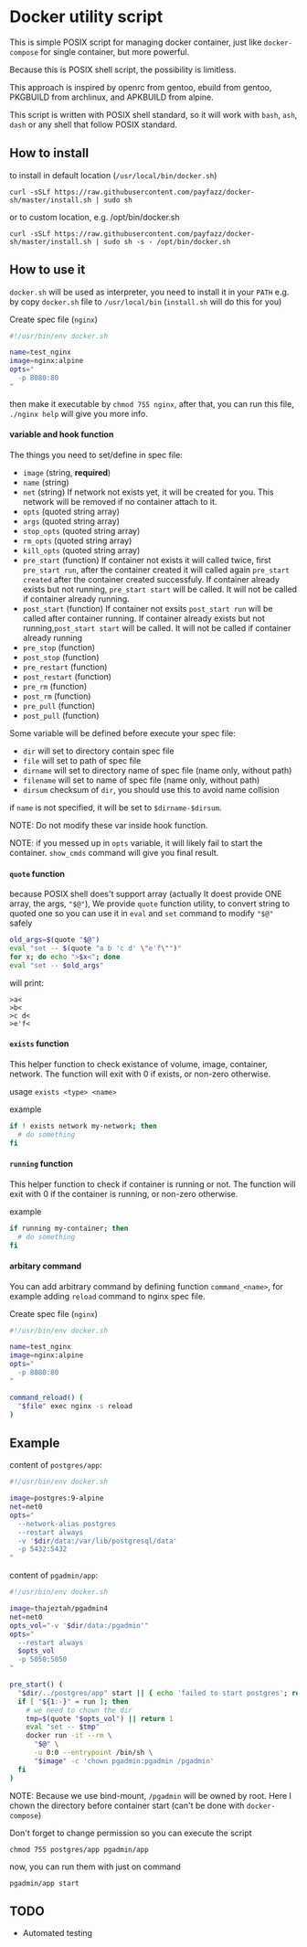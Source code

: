 # Docker utility script

This is simple POSIX script for managing docker container, just like `docker-compose` for single container, but more powerful.

Because this is POSIX shell script, the possibility is limitless.

This approach is inspired by openrc from gentoo, ebuild from gentoo, PKGBUILD from archlinux, and APKBUILD from alpine.

This script is written with POSIX shell standard, so it will work with `bash`, `ash`, `dash` or any shell that follow POSIX standard.

## How to install

to install in default location (`/usr/local/bin/docker.sh`)

    curl -sSLf https://raw.githubusercontent.com/payfazz/docker-sh/master/install.sh | sudo sh

or to custom location, e.g. /opt/bin/docker.sh

    curl -sSLf https://raw.githubusercontent.com/payfazz/docker-sh/master/install.sh | sudo sh -s - /opt/bin/docker.sh


## How to use it
`docker.sh` will be used as interpreter, you need to install it in your `PATH` e.g. by copy `docker.sh` file to `/usr/local/bin` (`install.sh` will do this for you)

Create spec file (`nginx`)
```sh
#!/usr/bin/env docker.sh

name=test_nginx
image=nginx:alpine
opts="
  -p 8080:80
"
```

then make it executable by `chmod 755 nginx`, after that, you can run this file, `./nginx help` will give you more info.

#### variable and hook function
The things you need to set/define in spec file:

- `image` (string, **required**)
- `name` (string)
- `net` (string)
  If network not exists yet, it will be created for you. This network will be removed if no container attach to it.
- `opts` (quoted string array)
- `args` (quoted string array)
- `stop_opts` (quoted string array)
- `rm_opts` (quoted string array)
- `kill_opts` (quoted string array)
- `pre_start` (function)
  If container not exists it will called twice, first `pre_start run`, after the container created it will called again `pre_start created` after the container created successfuly. If container already exists but not running, `pre_start start` will be called. It will not be called if container already running.
- `post_start` (function)
  If container not exsits `post_start run` will be called after container running. If container already exists but not running,`post_start start` will be called. It will not be called if container already running
- `pre_stop` (function)
- `post_stop` (function)
- `pre_restart` (function)
- `post_restart` (function)
- `pre_rm` (function)
- `post_rm` (function)
- `pre_pull` (function)
- `post_pull` (function)

Some variable will be defined before execute your spec file:
- `dir` will set to directory contain spec file
- `file` will set to path of spec file
- `dirname` will set to directory name of spec file (name only, without path)
- `filename` will set to name of spec file (name only, without path)
- `dirsum` checksum of `dir`, you should use this to avoid name collision

if `name` is not specified, it will be set to `$dirname-$dirsum`.

NOTE: Do not modify these var inside hook function.

NOTE: if you messed up in `opts` variable, it will likely fail to start the container. `show_cmds` command will give you final result.


#### `quote` function
because POSIX shell does't support array (actually It doest provide ONE array, the args, `"$@"`), We provide `quote` function utility, to convert string to quoted one so you can use it in `eval` and `set` command to modify `"$@"` safely
```sh
old_args=$(quote "$@")
eval "set -- $(quote "a b 'c d' \"e'f\"")"
for x; do echo ">$x<"; done
eval "set -- $old_args"
```
will print:
```
>a<
>b<
>c d<
>e'f<
```

#### `exists` function
This helper function to check existance of volume, image, container, network.
The function will exit with 0 if exists, or non-zero otherwise.

usage `exists <type> <name>`

example
```sh
if ! exists network my-network; then
  # do something
fi
```

#### `running` function
This helper function to check if container is running or not.
The function will exit with 0 if the container is running, or non-zero otherwise.

example
```sh
if running my-container; then
  # do something
fi
```

#### arbitary command
You can add arbitrary command by defining function `command_<name>`, for example adding `reload` command to nginx spec file.

Create spec file (`nginx`)
```sh
#!/usr/bin/env docker.sh

name=test_nginx
image=nginx:alpine
opts="
  -p 8080:80
"

command_reload() (
  "$file" exec nginx -s reload
)
```


## Example

content of `postgres/app`:
```sh
#!/usr/bin/env docker.sh

image=postgres:9-alpine
net=net0
opts="
  --network-alias postgres
  --restart always
  -v '$dir/data:/var/lib/postgresql/data'
  -p 5432:5432
"
```

content of `pgadmin/app`:
```sh
#!/usr/bin/env docker.sh

image=thajeztah/pgadmin4
net=net0
opts_vol="-v '$dir/data:/pgadmin'"
opts="
  --restart always
  $opts_vol
  -p 5050:5050
"

pre_start() (
  "$dir/../postgres/app" start || { echo 'failed to start postgres'; return 1; }
  if [ "${1:-}" = run ]; then
    # we need to chown the dir
    tmp=$(quote "$opts_vol") || return 1
    eval "set -- $tmp"
    docker run -it --rm \
      "$@" \
      -u 0:0 --entrypoint /bin/sh \
      "$image" -c 'chown pgadmin:pgadmin /pgadmin'
  fi
)
```
NOTE: Because we use bind-mount, `/pgadmin` will be owned by root. Here I chown the directory before container start (can't be done with `docker-compose`)

Don't forget to change permission so you can execute the script

    chmod 755 postgres/app pgadmin/app

now, you can run them with just on command

    pgadmin/app start

## TODO
- Automated testing
